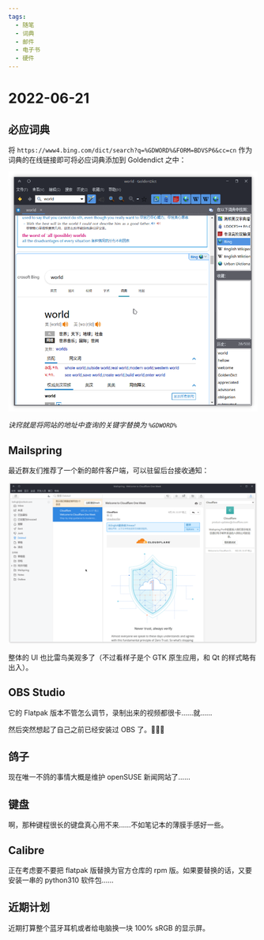 ```yaml
---
tags:
  - 随笔
  - 词典
  - 邮件
  - 电子书
  - 硬件
---
```


# 2022-06-21

## 必应词典

将 `https://www4.bing.com/dict/search?q=%GDWORD%&FORM=BDVSP6&cc=cn` 作为词典的在线链接即可将必应词典添加到 Goldendict 之中：

![01](./images/2022-06/2022-06-21.png)

*诀窍就是将网站的地址中查询的关键字替换为 `%GDWORD%`*

## Mailspring

最近群友们推荐了一个新的邮件客户端，可以驻留后台接收通知：

![02](./images/2022-06/Screenshot_20220621_102754.png)

整体的 UI 也比雷鸟美观多了（不过看样子是个 GTK 原生应用，和 Qt 的样式略有出入）。

## OBS Studio

它的 Flatpak 版本不管怎么调节，录制出来的视频都很卡……就……

然后突然想起了自己之前已经安装过 OBS 了。🤣🤣🤣

## 鸽子

现在唯一不鸽的事情大概是维护 openSUSE 新闻网站了……

## 键盘

啊，那种键程很长的键盘真心用不来……不如笔记本的薄膜手感好一些。

## Calibre

正在考虑要不要把 flatpak 版替换为官方仓库的 rpm 版。如果要替换的话，又要安装一串的 python310 软件包……

## 近期计划

近期打算整个蓝牙耳机或者给电脑换一块 100% sRGB 的显示屏。